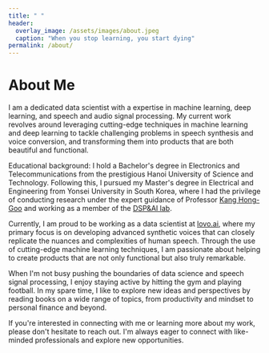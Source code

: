 ```yaml
---
title: " "
header:
  overlay_image: /assets/images/about.jpeg
  caption: "When you stop learning, you start dying"
permalink: /about/
---
```


# About Me

<!-- <img src="{{ "/assets/images/routeburn.jpg" | absolute_url }}"
width="50%" hspace="20" align="right"> -->

I am a dedicated data scientist with a expertise in machine learning, deep learning, and speech and audio signal processing. My current work revolves around leveraging cutting-edge techniques in machine learning and deep learning to tackle challenging problems in speech synthesis and voice conversion, and transforming them into products that are both beautiful and functional.

<!-- My ultimate goal is to use my skills and knowledge to make machines smarter and more capable, while also helping to empower and elevate humanity as a whole. -->

Educational background:
I hold a Bachelor's degree in Electronics and Telecommunications from the prestigious Hanoi University of Science and Technology. Following this, I pursued my Master's degree in Electrical and Engineering from Yonsei University in South Korea, where I had the privilege of conducting research under the expert guidance of Professor [Kang Hong-Goo](http://dsp.yonsei.ac.kr/member/professor/) and working as a member of the [DSP&AI lab](http://dsp.yonsei.ac.kr/).

Currently, I am proud to be working as a data scientist at [lovo.ai](https://www.lovo.ai/), where my primary focus is on developing advanced synthetic voices that can closely replicate the nuances and complexities of human speech. Through the use of cutting-edge machine learning techniques, I am passionate about helping to create products that are not only functional but also truly remarkable.

When I'm not busy pushing the boundaries of data science and speech signal processing, I enjoy staying active by hitting the gym and playing football. In my spare time, I like to explore new ideas and perspectives by reading books on a wide range of topics, from productivity and mindset to personal finance and beyond.

If you're interested in connecting with me or learning more about my work, please don't hesitate to reach out. I'm always eager to connect with like-minded professionals and explore new opportunities.

  
<!-- [1]: mailto: 

[2]: /assets/docs/thesis.pdf

[3]: https://www.zendust.org/monastery

[4]: /assets/docs/resume.pdf

[5]: https://www.entelligent.com

[6]: https://www.thetradedesk.com

[7]: https://multithreaded.stitchfix.com/algorithms/ -->
